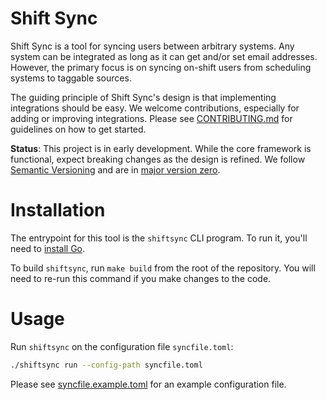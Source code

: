 # Shift Sync

Shift Sync is a tool for syncing users between arbitrary systems.
Any system can be integrated as long as it can get and/or set email addresses.
However, the primary focus is on syncing on-shift users from scheduling systems to taggable sources.

The guiding principle of Shift Sync's design is that implementing integrations should be easy.
We welcome contributions, especially for adding or improving integrations.
Please see [CONTRIBUTING.md](./CONTRIBUTING.md) for guidelines on how to get started.

**Status**:
This project is in early development.
While the core framework is functional, expect breaking changes as the design is refined.
We follow [Semantic Versioning](https://semver.org/spec/v2.0.0.html) and are in [major version zero](https://semver.org/spec/v2.0.0.html#spec-item-4).

# Installation

The entrypoint for this tool is the `shiftsync` CLI program.
To run it, you'll need to [install Go](https://go.dev/dl/).

To build `shiftsync`, run `make build` from the root of the repository.
You will need to re-run this command if you make changes to the code.

# Usage

Run `shiftsync` on the configuration file `syncfile.toml`:

```bash
./shiftsync run --config-path syncfile.toml
```

Please see [syncfile.example.toml](./syncfile.example.toml) for an example configuration file.
